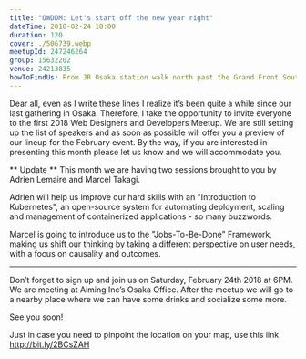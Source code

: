 ```yaml
---
title: "OWDDM: Let's start off the new year right"
dateTime: 2018-02-24 18:00
duration: 120
cover: ./506739.webp
meetupId: 247246264
group: 15632202
venue: 24213835
howToFindUs: From JR Osaka station walk north past the Grand Front South Tower. In the Grand Front North Tower take the business elevator or the elevator 4 to the Sky Lobby (9th floor) and from there take the elevator to the 18th floor.
---
```


Dear all, even as I write these lines I realize it’s been quite a while since our last gathering in Osaka. Therefore, I take the opportunity to invite everyone to the first 2018 Web Designers and Developers Meetup. We are still setting up the list of speakers and as soon as possible will offer you a preview of our lineup for the February event. By the way, if you are interested in presenting this month please let us know and we will accommodate you.

** Update **
This month we are having two sessions brought to you by Adrien Lemaire and Marcel Takagi.

Adrien will help us improve our hard skills with an "Introduction to Kubernetes", an open-source system for automating deployment, scaling and management of containerized applications - so many buzzwords.

Marcel is going to introduce us to the "Jobs-To-Be-Done" Framework, making us shift our thinking by taking a different perspective on user needs, with a focus on causality and outcomes.
****

Don’t forget to sign up and join us on Saturday, February 24th 2018 at 6PM. We are meeting at Aiming Inc’s Osaka Office. After the meetup we will go to a nearby place where we can have some drinks and socialize some more.

See you soon!

Just in case you need to pinpoint the location on your map, use this link http://bit.ly/2BCsZAH
